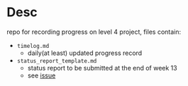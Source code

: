 # Desc

repo for recording progress on level 4 project, files contain:

* `timelog.md`
  * daily(at least) updated progress record
* `status_report_template.md`
  * status report to be submitted at the end of week 13
  * see [issue](https://github.com/2359451d/L4-Project-Record-Repo/issues/1)